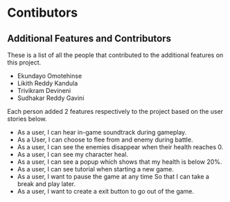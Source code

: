 # Contibutors
## Additional Features and Contributors

These is a list of all the people that contributed to the additional features on this project.

 * Ekundayo Omotehinse
 * Likith Reddy Kandula
 * Trivikram Devineni
 * Sudhakar Reddy Gavini

Each person added 2 features respectively to the project based on the user stories below.

 * As a user, I can hear in-game soundtrack during gameplay.
 * As a User, I can choose to flee from and enemy during battle.
 * As a user, I can see the enemies disappear when their health reaches 0.
 * As a user, I can see my character heal.
 * As a user, I can see a popup which shows that my health is below 20%.
 * As a user, I can see tutorial when starting a new game.
 * As a user, I want to pause the game at any time So that I can take a break and play later.
 * As a user, I want to create a exit button to go out of the game.
 

